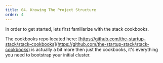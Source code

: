 ```yaml
---
title: 04. Knowing The Project Structure
order: 4
---
```


In order to get started, lets first familiarize with the stack cookbooks.

The cookbooks repo located here:
[https://github.com/the-startup-stack/stack-cookbooks](https://github.com/the-startup-stack/stack-cookbooks) is actually a bit more then just the cookbooks, it's everything you need to bootstrap your initial cluster.
